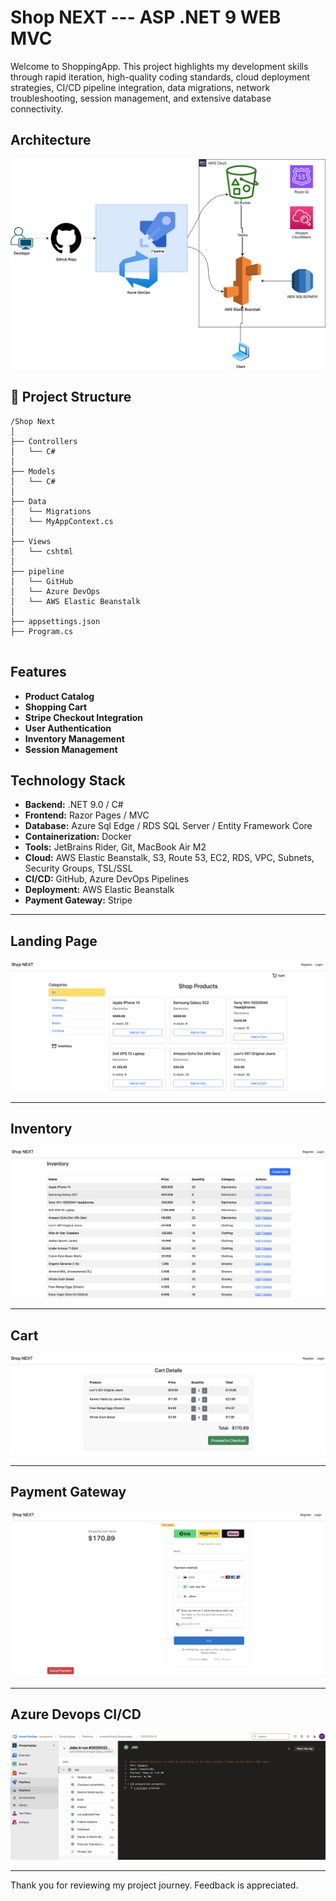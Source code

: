 # Shop NEXT  --- ASP .NET 9 WEB MVC

Welcome to ShoppingApp. This project highlights my development skills through rapid iteration, high-quality coding standards, cloud deployment strategies, CI/CD pipeline integration, data migrations, network troubleshooting, session management, and extensive database connectivity.










## Architecture

![UI](ShoppingApp/wwwroot/systemdesign.png)


## 📁 Project Structure
````
/Shop Next
│
├── Controllers
│   └── C#    
│
├── Models
│   └── C#                  
│   
├── Data
│   └── Migrations                 
│   └── MyAppContext.cs  
│         
├── Views
│   └── cshtml        
│
├── pipeline
│   └── GitHub
│   └── Azure DevOps
│   └── AWS Elastic Beanstalk
│
├── appsettings.json               
├── Program.cs                    


````

## Features

- **Product Catalog** 
- **Shopping Cart** 
- **Stripe Checkout Integration** 
- **User Authentication**
- **Inventory Management**
- **Session Management**


## Technology Stack

- **Backend:** .NET 9.0 / C#
- **Frontend:** Razor Pages / MVC
- **Database:** Azure Sql Edge / RDS SQL Server / Entity Framework Core
- **Containerization:** Docker
- **Tools:** JetBrains Rider, Git, MacBook Air M2
- **Cloud:** AWS Elastic Beanstalk, S3, Route 53, EC2, RDS, VPC, Subnets, Security Groups, TSL/SSL
- **CI/CD:** GitHub, Azure DevOps Pipelines
- **Deployment:** AWS Elastic Beanstalk
- **Payment Gateway:** Stripe

---

## Landing Page

![UI](ShoppingApp/wwwroot/readmeimg/Shoplanding.png)

---

## Inventory

![UI](ShoppingApp/wwwroot/readmeimg/inventory.png)

---

## Cart

![UI](ShoppingApp/wwwroot/readmeimg/Cart.png)

---

## Payment Gateway

![UI](ShoppingApp/wwwroot/readmeimg/checkout.png)

---

## Azure Devops CI/CD

![UI](ShoppingApp/wwwroot/readmeimg/Azurepipline.png)

---

Thank you for reviewing my project journey. Feedback is appreciated.
